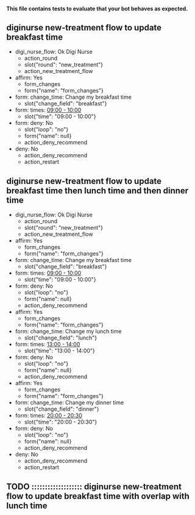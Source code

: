 #### This file contains tests to evaluate that your bot behaves as expected.

## diginurse new-treatment flow to update breakfast time
* digi_nurse_flow: Ok Digi Nurse
    - action_round
    - slot{"round": "new_treatment"}
    - action_new_treatment_flow
* affirm: Yes
    - form_changes
    - form{"name": "form_changes"}
* form: change_time: Change my breakfast time
    - slot{"change_field": "breakfast"}
* form: times: [09:00 - 10:00](time)
    - slot{"time": "09:00 - 10:00"}
* form: deny: No
    - slot{"loop": "no"}
    - form{"name": null}
    - action_deny_recommend
* deny: No
    - action_deny_recommend
    - action_restart


## diginurse new-treatment flow to update breakfast time then lunch time and then dinner time
* digi_nurse_flow: Ok Digi Nurse
    - action_round
    - slot{"round": "new_treatment"}
    - action_new_treatment_flow
* affirm: Yes
    - form_changes
    - form{"name": "form_changes"}
* form: change_time: Change my breakfast time
    - slot{"change_field": "breakfast"}
* form: times: [09:00 - 10:00](time)
    - slot{"time": "09:00 - 10:00"}
* form: deny: No
    - slot{"loop": "no"}
    - form{"name": null}
    - action_deny_recommend
* affirm: Yes
    - form_changes
    - form{"name": "form_changes"}
* form: change_time: Change my lunch time
    - slot{"change_field": "lunch"}
* form: times: [13:00 - 14:00](time)
    - slot{"time": "13:00 - 14:00"}
* form: deny: No
    - slot{"loop": "no"}
    - form{"name": null}
    - action_deny_recommend
* affirm: Yes
    - form_changes
    - form{"name": "form_changes"}
* form: change_time: Change my dinner time
    - slot{"change_field": "dinner"}
* form: times: [20:00 - 20:30](time)
    - slot{"time": "20:00 - 20:30"}
* form: deny: No
    - slot{"loop": "no"}
    - form{"name": null}
    - action_deny_recommend
* deny: No
    - action_deny_recommend
    - action_restart


## TODO ::::::::::::::::::: diginurse new-treatment flow to update breakfast time with overlap with lunch time 
